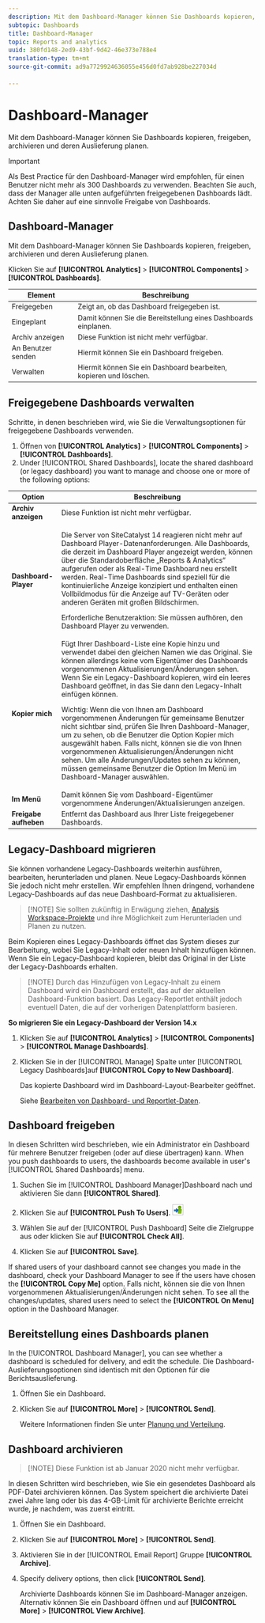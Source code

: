 ```yaml
---
description: Mit dem Dashboard-Manager können Sie Dashboards kopieren, freigeben, archivieren und deren Auslieferung planen.
subtopic: Dashboards
title: Dashboard-Manager
topic: Reports and analytics
uuid: 380fd148-2ed9-43bf-9d42-46e373e788e4
translation-type: tm+mt
source-git-commit: ad9a7729924636055e456d0fd7ab928be227034d

---
```



# Dashboard-Manager

Mit dem Dashboard-Manager können Sie Dashboards kopieren, freigeben, archivieren und deren Auslieferung planen.

>[!IMPORTANT]
>
>Als Best Practice für den Dashboard-Manager wird empfohlen, für einen Benutzer nicht mehr als 300 Dashboards zu verwenden. Beachten Sie auch, dass der Manager alle unten aufgeführten freigegebenen Dashboards lädt. Achten Sie daher auf eine sinnvolle Freigabe von Dashboards.

## Dashboard-Manager

Mit dem Dashboard-Manager können Sie Dashboards kopieren, freigeben, archivieren und deren Auslieferung planen.

Klicken Sie auf **[!UICONTROL Analytics]** > **[!UICONTROL Components]** > **[!UICONTROL Dashboards]**.

| Element | Beschreibung |
|--- |--- |
| Freigegeben | Zeigt an, ob das Dashboard freigegeben ist. |
| Eingeplant | Damit können Sie die Bereitstellung eines Dashboards einplanen. |
| Archiv anzeigen | Diese Funktion ist nicht mehr verfügbar. |
| An Benutzer senden | Hiermit können Sie ein Dashboard freigeben. |
| Verwalten | Hiermit können Sie ein Dashboard bearbeiten, kopieren und löschen. |

## Freigegebene Dashboards verwalten

Schritte, in denen beschrieben wird, wie Sie die Verwaltungsoptionen für freigegebene Dashboards verwenden.

1. Öffnen von **[!UICONTROL Analytics]** > **[!UICONTROL Components]** > **[!UICONTROL Dashboards]**.
1. Under [!UICONTROL Shared Dashboards], locate the shared dashboard (or legacy dashboard) you want to manage and choose one or more of the following options:

<table id="choicetable_857E0E816D63404683D4E24DC8D7FC69"> 
 <thead class="chhead sthead"> 
  <th class="choptionhd"> Option </th> 
  <th class="chdeschd"> Beschreibung </th> 
 </thead> 
 <tr class="chrow strow"> 
  <td class="choption"><strong>Archiv anzeigen</strong></td> 
  <td class="chdesc stentry"> Diese Funktion ist nicht mehr verfügbar. </td> 
 </tr> 
 <tr class="chrow strow"> 
  <td class="choption"><strong>Dashboard-Player</strong></td> 
  <td class="chdesc stentry"> <p>Die Server von SiteCatalyst 14 reagieren nicht mehr auf Dashboard Player-Datenanforderungen. Alle Dashboards, die derzeit im Dashboard Player angezeigt werden, können über die Standardoberfläche „Reports &amp; Analytics“ aufgerufen oder als Real-Time Dashboard neu erstellt werden. Real-Time Dashboards sind speziell für die kontinuierliche Anzeige konzipiert und enthalten einen Vollbildmodus für die Anzeige auf TV-Geräten oder anderen Geräten mit großen Bildschirmen. </p> <p>Erforderliche Benutzeraktion: Sie müssen aufhören, den Dashboard Player zu verwenden. </p> </td> 
 </tr> 
 <tr class="chrow strow"> 
  <td class="choption"><strong>Kopier mich</strong></td> 
  <td class="chdesc stentry"> Fügt Ihrer Dashboard-Liste eine Kopie hinzu und verwendet dabei den gleichen Namen wie das Original. Sie können allerdings keine vom Eigentümer des Dashboards vorgenommenen Aktualisierungen/Änderungen sehen. Wenn Sie ein Legacy-Dashboard kopieren, wird ein leeres Dashboard geöffnet, in das Sie dann den Legacy-Inhalt einfügen können. <p>Wichtig: Wenn die von Ihnen am Dashboard vorgenommenen Änderungen für gemeinsame Benutzer nicht sichtbar sind, prüfen Sie Ihren Dashboard-Manager, um zu sehen, ob die Benutzer die Option <span class="uicontrol">Kopier mich</span> ausgewählt haben. Falls nicht, können sie die von Ihnen vorgenommenen Aktualisierungen/Änderungen nicht sehen. Um alle Änderungen/Updates sehen zu können, müssen gemeinsame Benutzer die Option <span class="uicontrol">Im Menü</span> im Dashboard-Manager auswählen. </p> </td> 
 </tr> 
 <tr class="chrow strow"> 
  <td class="choption"><strong>Im Menü</strong></td> 
  <td class="chdesc stentry"> Damit können Sie vom Dashboard-Eigentümer vorgenommene Änderungen/Aktualisierungen anzeigen. </td> 
 </tr> 
 <tr class="chrow strow"> 
  <td class="choption"><strong>Freigabe aufheben</strong></td> 
  <td class="chdesc stentry"> Entfernt das Dashboard aus Ihrer Liste freigegebener Dashboards. </td> 
 </tr> 
</table>

## Legacy-Dashboard migrieren

Sie können vorhandene Legacy-Dashboards weiterhin ausführen, bearbeiten, herunterladen und planen. Neue Legacy-Dashboards können Sie jedoch nicht mehr erstellen. Wir empfehlen Ihnen dringend, vorhandene Legacy-Dashboards auf das neue Dashboard-Format zu aktualisieren.

>[!NOTE] Sie sollten zukünftig in Erwägung ziehen, [Analysis Workspace-Projekte](https://docs.adobe.com/content/help/en/analytics/analyze/analysis-workspace/home.html) und ihre Möglichkeit zum Herunterladen und Planen zu nutzen.

Beim Kopieren eines Legacy-Dashboards öffnet das System dieses zur Bearbeitung, wobei Sie Legacy-Inhalt oder neuen Inhalt hinzufügen können. Wenn Sie ein Legacy-Dashboard kopieren, bleibt das Original in der Liste der Legacy-Dashboards erhalten.

>[!NOTE] Durch das Hinzufügen von Legacy-Inhalt zu einem Dashboard wird ein Dashboard erstellt, das auf der aktuellen Dashboard-Funktion basiert. Das Legacy-Reportlet enthält jedoch eventuell Daten, die auf der vorherigen Datenplattform basieren.

**So migrieren Sie ein Legacy-Dashboard der Version 14.x**

1. Klicken Sie auf **[!UICONTROL Analytics]** > **[!UICONTROL Components]** > **[!UICONTROL Manage Dashboards]**.
1. Klicken Sie in der [!UICONTROL Manage] Spalte unter [!UICONTROL Legacy Dashboards]auf **[!UICONTROL Copy to New Dashboard]**.

   Das kopierte Dashboard wird im Dashboard-Layout-Bearbeiter geöffnet. 

   Siehe [Bearbeiten von Dashboard- und Reportlet-Daten](/help/analyze/reports-analytics/dashboard.md).

## Dashboard freigeben

In diesen Schritten wird beschrieben, wie ein Administrator ein Dashboard für mehrere Benutzer freigeben (oder auf diese übertragen) kann. When you push dashboards to users, the dashboards become available in user&#39;s [!UICONTROL Shared Dashboards] menu.

1. Suchen Sie im [!UICONTROL Dashboard Manager]Dashboard nach und aktivieren Sie dann **[!UICONTROL Shared]**.
1. Klicken Sie auf **[!UICONTROL Push To Users]**.  ![](assets/push.png)

1. Wählen Sie auf der [!UICONTROL Push Dashboard] Seite die Zielgruppe aus oder klicken Sie auf **[!UICONTROL Check All]**.
1. Klicken Sie auf **[!UICONTROL Save]**.

If shared users of your dashboard cannot see changes you made in the dashboard, check your Dashboard Manager to see if the users have chosen the **[!UICONTROL Copy Me]** option. Falls nicht, können sie die von Ihnen vorgenommenen Aktualisierungen/Änderungen nicht sehen. To see all the changes/updates, shared users need to select the **[!UICONTROL On Menu]** option in the Dashboard Manager.

## Bereitstellung eines Dashboards planen

In the [!UICONTROL Dashboard Manager], you can see whether a dashboard is scheduled for delivery, and edit the schedule. Die Dashboard-Auslieferungsoptionen sind identisch mit den Optionen für die Berichtsauslieferung.

1. Öffnen Sie ein Dashboard.
1. Klicken Sie auf **[!UICONTROL More]** > **[!UICONTROL Send]**.

   Weitere Informationen finden Sie unter [Planung und Verteilung](/help/analyze/reports-analytics/scheduling.md).

## Dashboard archivieren

>[!NOTE] Diese Funktion ist ab Januar 2020 nicht mehr verfügbar.

In diesen Schritten wird beschrieben, wie Sie ein gesendetes Dashboard als PDF-Datei archivieren können. Das System speichert die archivierte Datei zwei Jahre lang oder bis das 4-GB-Limit für archivierte Berichte erreicht wurde, je nachdem, was zuerst eintritt.

1. Öffnen Sie ein Dashboard.
1. Klicken Sie auf **[!UICONTROL More]** > **[!UICONTROL Send]**.
1. Aktivieren Sie in der [!UICONTROL Email Report] Gruppe **[!UICONTROL Archive]**.
1. Specify delivery options, then click **[!UICONTROL Send]**.

   Archivierte Dashboards können Sie im Dashboard-Manager anzeigen. Alternativ können Sie ein Dashboard öffnen und auf **[!UICONTROL More]** > **[!UICONTROL View Archive]**.
